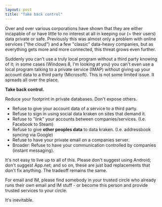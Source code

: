 ```yaml
--- 
layout: post
title: "Take back control"
---
```


Over and over various corporations have shown that they are either incapable of or
have little to no interest at all in keeping our (= their users) data private or safe.
Previously this was almost only a problem with online services ("the cloud") and a few
"classic" data-heavy companies, but as everything gets more and more connected, this
threat grows even further.

Suddenly you can't use a truly local program without a third party knowing of it;
in some cases (Windows 8, I'm looking at you) you can't even use a local program talking
to a private service (IMAP) without giving up your account data to a third party (Microsoft).
This is not some limited issue. It spreads all over the place.

**Take back control.**

Reduce your footprint in private databases. Don't expose others.

* Refuse to give your account data of a service to a third party.
* Refuse to sign in using social data kraken on sites that demand it.
* Refuse to "link" your accounts between companies/services. (I.e. Facebook to Steam)
* Refuse to give **other peoples data** to data kraken. (I.e. addressbook syncing via Google)
* Refuse to have your private email on a companies server.
* Broader: Refuse to have your communication controlled by companies (instant messaging).

It's not easy to live up to all of this. Please don't suggest using Android; don't suggest
App.net; and so on, these are just bad replacements that don't fix anything. The tradeoff
remains the same.

For email and IM, please find somebody in your trusted circle who already runs their own email
and IM stuff - or become this person and provide trusted services to your circle.

It's inevitable.
